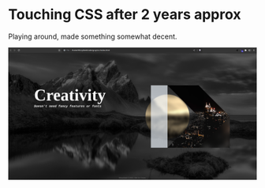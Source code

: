 # Touching CSS after 2 years approx

Playing around, made something somewhat decent.

![](/preview.png)